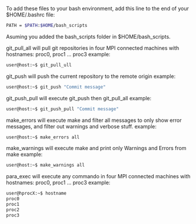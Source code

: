To add these files to your bash environment, add this line to the end of your $HOME/.bashrc file:
````bash
PATH = $PATH:$HOME/bash_scripts
````
Asuming you added the bash_scripts folder in $HOME/bash_scripts.

git_pull_all will pull git repositories in four MPI connected machines with hostnames: proc0, proc1 ... proc3
example:
````bash
user@host:~$ git_pull_ull
````

git_push will push the current repository to the remote origin
example:
````bash
user@host:~$ git_push "Commit message"
````

git_push_pull will execute git_push then git_pull_all
example:
````bash
user@host:~$ git_push_pull "Commit message"
````

make_errors will execute make and filter all messages to only show error messages, and filter out warnings and verbose stuff.
example:
````bash
user@host:~$ make_errors all
````

make_warnings will execute make and print only Warnings and Errors from make
example:
````bash
user@host:~$ make_warnings all
````

para_exec will execute any commando in four MPI connected machines with hostnames: proc0, proc1 ... proc3
example:
````bash
user@hprocX:~$ hostname
proc0
proc1
proc2
proc3
````



